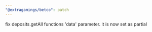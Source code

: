 ```yaml
---
"@extragamings/betco": patch
---
```


fix deposits.getAll functions 'data' parameter. it is now set as partial
